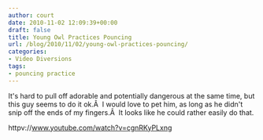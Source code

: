 ```yaml
---
author: court
date: 2010-11-02 12:09:39+00:00
draft: false
title: Young Owl Practices Pouncing
url: /blog/2010/11/02/young-owl-practices-pouncing/
categories:
- Video Diversions
tags:
- pouncing practice
---
```


It's hard to pull off adorable and potentially dangerous at the same time, but this guy seems to do it ok.Â  I would love to pet him, as long as he didn't snip off the ends of my fingers.Â  It looks like he could rather easily do that.

httpv://www.youtube.com/watch?v=cgnRKyPLxng
